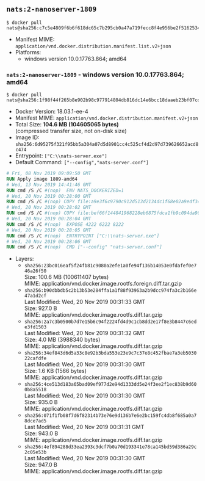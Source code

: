 ## `nats:2-nanoserver-1809`

```console
$ docker pull nats@sha256:c7c5e4809f6b6f618dc65c7b295cb0a47a719fecc8f4e956be2f516253481130
```

-	Manifest MIME: `application/vnd.docker.distribution.manifest.list.v2+json`
-	Platforms:
	-	windows version 10.0.17763.864; amd64

### `nats:2-nanoserver-1809` - windows version 10.0.17763.864; amd64

```console
$ docker pull nats@sha256:1f98f44f265b8e902b98c977914804db816dc14e6bcc18daaeb23bf07cd15e8b
```

-	Docker Version: 18.03.1-ee-4
-	Manifest MIME: `application/vnd.docker.distribution.manifest.v2+json`
-	Total Size: **104.6 MB (104605065 bytes)**  
	(compressed transfer size, not on-disk size)
-	Image ID: `sha256:6d95275f321f95bb5a304a07d5d8901cc4c525cf4d2d97d739626652acd8c474`
-	Entrypoint: `["C:\\nats-server.exe"]`
-	Default Command: `["--config","nats-server.conf"]`

```dockerfile
# Fri, 08 Nov 2019 09:09:50 GMT
RUN Apply image 1809-amd64
# Wed, 13 Nov 2019 14:41:46 GMT
RUN cmd /S /C #(nop)  ENV NATS_DOCKERIZED=1
# Wed, 20 Nov 2019 00:28:00 GMT
RUN cmd /S /C #(nop) COPY file:a9e3f6c9790c912d513d2134dc1f68e02a9edf34862dd584010eae5ab8418108 in C:\nats-server.exe 
# Wed, 20 Nov 2019 00:28:02 GMT
RUN cmd /S /C #(nop) COPY file:bef66f144841968228eb6875fdca1fb9c094da90455a3e05090bdd09e690e7ea in C:\nats-server.conf 
# Wed, 20 Nov 2019 00:28:04 GMT
RUN cmd /S /C #(nop)  EXPOSE 4222 6222 8222
# Wed, 20 Nov 2019 00:28:05 GMT
RUN cmd /S /C #(nop)  ENTRYPOINT ["C:\\nats-server.exe"]
# Wed, 20 Nov 2019 00:28:06 GMT
RUN cmd /S /C #(nop)  CMD ["--config" "nats-server.conf"]
```

-	Layers:
	-	`sha256:23bc016eaf5f24fb81c9080a2efe1a0fe94f136b14053e0fdafef0e746a26f50`  
		Size: 100.6 MB (100611407 bytes)  
		MIME: application/vnd.docker.image.rootfs.foreign.diff.tar.gzip
	-	`sha256:b90dbbdb5c2b13b53e284ffa1a1f88f93963a2b9dcc974fa3c2b166e47a1d2cf`  
		Last Modified: Wed, 20 Nov 2019 00:31:33 GMT  
		Size: 927.0 B  
		MIME: application/vnd.docker.image.rootfs.diff.tar.gzip
	-	`sha256:2a7c3b0500b7d7e15b6c94f2224fd4d9c1cb8dd2e17f8e3b8447c6ede3fd1503`  
		Last Modified: Wed, 20 Nov 2019 00:31:32 GMT  
		Size: 4.0 MB (3988340 bytes)  
		MIME: application/vnd.docker.image.rootfs.diff.tar.gzip
	-	`sha256:34ef843d6d5a33c8e92b3bda553e23e9c7c37e8c452fbae7a3eb503022cafdfe`  
		Last Modified: Wed, 20 Nov 2019 00:31:30 GMT  
		Size: 1.6 KB (1566 bytes)  
		MIME: application/vnd.docker.image.rootfs.diff.tar.gzip
	-	`sha256:4ce513d183a65bad09ef977d2e94d1333dd5e24f3ee2f1ec838b9d600b8a5518`  
		Last Modified: Wed, 20 Nov 2019 00:31:30 GMT  
		Size: 935.0 B  
		MIME: application/vnd.docker.image.rootfs.diff.tar.gzip
	-	`sha256:071f1fb08f7d6f82314b73e76e9d136b7e6e2bc159fc4db8f685a0a78dce7ad5`  
		Last Modified: Wed, 20 Nov 2019 00:31:31 GMT  
		Size: 943.0 B  
		MIME: application/vnd.docker.image.rootfs.diff.tar.gzip
	-	`sha256:4ef894288d33ea2393c3dcf7b0a70d193341e78ca145bd59d386a29c2c05e53b`  
		Last Modified: Wed, 20 Nov 2019 00:31:30 GMT  
		Size: 947.0 B  
		MIME: application/vnd.docker.image.rootfs.diff.tar.gzip
